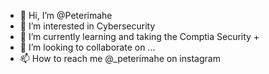 - 👋 Hi, I’m @Peterimahe
- 👀 I’m interested in Cybersecurity
- 🌱 I’m currently learning and taking the Comptia Security +
- 💞️ I’m looking to collaborate on ...
- 📫 How to reach me @_peterimahe on instagram

<!---
Peterimahe/Peterimahe is a ✨ special ✨ repository because its `README.md` (this file) appears on your GitHub profile.
You can click the Preview link to take a look at your changes.
--->
